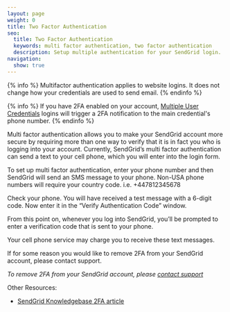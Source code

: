 ```yaml
---
layout: page
weight: 0
title: Two Factor Authentication
seo:
  title: Two Factor Authentication
  keywords: multi factor authentication, two factor authentication
  description: Setup multiple authentication for your SendGrid login.
navigation:
  show: true
---
```


{% info %}
Multifactor authentication applies to website logins. It does not change how your credentials are used to send email.
{% endinfo %}

{% info %}
If you have 2FA enabled on your account, [Multiple User Credentials]({{root_url}}/User_Guide/Settings/credentials.html) logins will trigger a 2FA notification to the main credential's phone number.
{% endinfo %}

Multi factor authentication allows you to make your SendGrid account more secure by requiring more than one way to verify that it is in fact you who is logging into your account. Currently, SendGrid’s multi factor authentication can send a text to your cell phone, which you will enter into the login form.

To set up multi factor authentication, enter your phone number and then SendGrid will send an SMS message to your phone. Non-USA phone numbers will require your country code. i.e. +447812345678

Check your phone. You will have received a test message with a 6-digit code. Now enter it in the “Verify Authentication Code” window.

From this point on, whenever you log into SendGrid, you’ll be prompted to enter a verification code that is sent to your phone.

Your cell phone service may charge you to receive these text messages.

If for some reason you would like to remove 2FA from your SendGrid account, please contact support.

*To remove 2FA from your SendGrid account, please [contact support]({{site.support_url}})*

Other Resources:

* [SendGrid Knowledgebase 2FA article](http://support.sendgrid.com/hc/en-us/articles/203891718)
